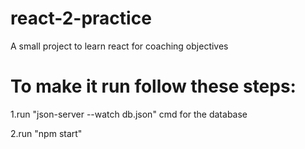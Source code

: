 # react-2-practice
A small project to learn react for coaching objectives

# To make it run follow these steps:

1.run "json-server --watch db.json" cmd for the database

2.run "npm start" 
